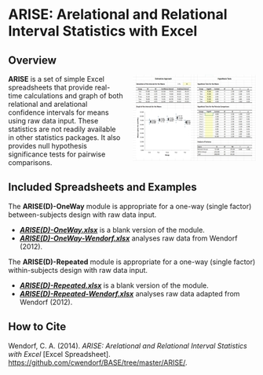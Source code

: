 # ARISE: Arelational and Relational Interval Statistics with Excel

## Overview

<img src="ARISE.jpg" alt="ARISE" align="right" style="padding: 0px 0px 20px 20px;">

**ARISE** is a set of simple Excel spreadsheets that provide real-time calculations and graph of both relational and arelational confidence intervals for means using raw data input. These statistics are not readily available in other statistics packages. It also provides null hypothesis significance tests for pairwise comparisons.

## Included Spreadsheets and Examples

The **ARISE(D)-OneWay** module is appropriate for a one-way (single factor) between-subjects design with raw data input.

- [**_ARISE(D)-OneWay.xlsx_**](https://github.com/cwendorf/BASE/raw/master/ARISE/ARISE(D)-OneWay.xlsx) is a blank version of the module.
- [**_ARISE(D)-OneWay-Wendorf.xlsx_**](https://github.com/cwendorf/BASE/raw/master/ARISE/ARISE(D)-OneWay-Wendorf.xlsx) analyses raw data from Wendorf (2012).

The **ARISE(D)-Repeated** module is appropriate for a one-way (single factor) within-subjects design with raw data input.

- [**_ARISE(D)-Repeated.xlsx_**](https://github.com/cwendorf/BASE/raw/master/ARISE/ARISE(D)-Repeated.xlsx) is a blank version of the module.
- [**_ARISE(D)-Repeated-Wendorf.xlsx_**](https://github.com/cwendorf/BASE/raw/master/ARISE/ARISE(D)-Repeated-Wendorf.xlsx) analyses raw data adapted from Wendorf (2012).

## How to Cite

Wendorf, C. A. (2014). _ARISE: Arelational and Relational Interval Statistics with Excel_ [Excel Spreadsheet]. https://github.com/cwendorf/BASE/tree/master/ARISE/.
